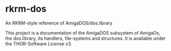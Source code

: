 # rkrm-dos
An RKRM-style reference of AmigaDOS/dos.library

This project is a documentation of the AmigaDOS subsystem
of AmigaOs, the dos.library, its handlers, file-systems
and structures. It is available under the THOR-Software
License v3.
